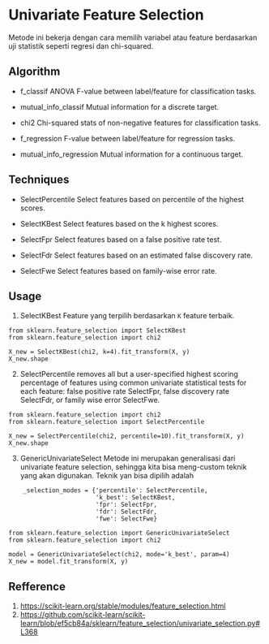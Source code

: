 # Univariate Feature Selection
Metode ini bekerja dengan cara memilih variabel atau feature berdasarkan uji statistik seperti regresi dan chi-squared.

## Algorithm
- f_classif
ANOVA F-value between label/feature for classification tasks.

- mutual_info_classif
Mutual information for a discrete target.

- chi2
Chi-squared stats of non-negative features for classification tasks.

- f_regression
F-value between label/feature for regression tasks.

- mutual_info_regression
Mutual information for a continuous target.

## Techniques

- SelectPercentile
Select features based on percentile of the highest scores.

- SelectKBest
Select features based on the k highest scores.

- SelectFpr
Select features based on a false positive rate test.

- SelectFdr
Select features based on an estimated false discovery rate.

- SelectFwe
Select features based on family-wise error rate.


## Usage

1. SelectKBest 
Feature yang terpilih berdasarkan ```K``` feature terbaik.
```
from sklearn.feature_selection import SelectKBest
from sklearn.feature_selection import chi2

X_new = SelectKBest(chi2, k=4).fit_transform(X, y)
X_new.shape
```


2. SelectPercentile 
removes all but a user-specified highest scoring percentage of features using common univariate statistical tests for each feature: false positive rate SelectFpr, false discovery rate SelectFdr, or family wise error SelectFwe.

```
from sklearn.feature_selection import chi2
from sklearn.feature_selection import SelectPercentile

X_new = SelectPercentile(chi2, percentile=10).fit_transform(X, y)
X_new.shape
```

3. GenericUnivariateSelect 
Metode ini merupakan generalisasi dari univariate feature selection, sehingga kita bisa meng-custom teknik yang akan digunakan. Teknik yan bisa dipilih adalah
```
    _selection_modes = {'percentile': SelectPercentile,
                        'k_best': SelectKBest,
                        'fpr': SelectFpr,
                        'fdr': SelectFdr,
                        'fwe': SelectFwe}
```

```
from sklearn.feature_selection import GenericUnivariateSelect
from sklearn.feature_selection import chi2

model = GenericUnivariateSelect(chi2, mode='k_best', param=4)
X_new = model.fit_transform(X, y)
```

## Refference
1. https://scikit-learn.org/stable/modules/feature_selection.html
2. https://github.com/scikit-learn/scikit-learn/blob/ef5cb84a/sklearn/feature_selection/univariate_selection.py#L368